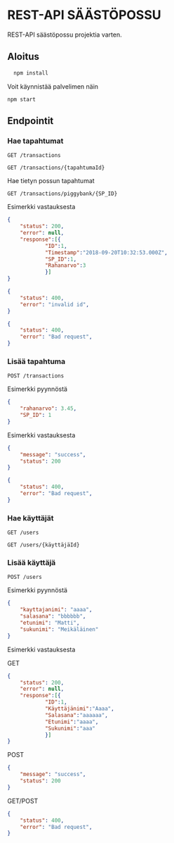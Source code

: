 # REST-API SÄÄSTÖPOSSU

REST-API säästöpossu projektia varten.

## Aloitus

```javascript
  npm install
```

Voit käynnistää palvelimen näin

```
npm start
```

## Endpointit
### Hae tapahtumat
```
GET /transactions
```
```
GET /transactions/{tapahtumaId}
```
Hae tietyn possun tapahtumat
```
GET /transactions/piggybank/{SP_ID}
```
Esimerkki vastauksesta
```json
{
    "status": 200, 
    "error": null, 
    "response":[{
            "ID":1,
            "Timestamp":"2018-09-20T10:32:53.000Z",
            "SP_ID":1,
            "Rahanarvo":3
            }]
}
```
```json
{
    "status": 400, 
    "error": "invalid id", 
}
```
```json
{
    "status": 400, 
    "error": "Bad request",
}
```

### Lisää tapahtuma
```
POST /transactions
```
Esimerkki pyynnöstä
```json
{
    "rahanarvo": 3.45,
    "SP_ID": 1
}
```
Esimerkki vastauksesta
```json
{
    "message": "success",
    "status": 200
}
```
```json
{
    "status": 400, 
    "error": "Bad request",
}
```

### Hae käyttäjät
```
GET /users
```
```
GET /users/{käyttäjäId}
```

### Lisää käyttäjä
```
POST /users
```
Esimerkki pyynnöstä
```json
{
    "kayttajanimi": "aaaa",
    "salasana": "bbbbbb",
    "etunimi": "Matti",
    "sukunimi": "Meikäläinen"
}
```
Esimerkki vastauksesta

GET
```json
{
    "status": 200, 
    "error": null, 
    "response":[{
            "ID":1,
            "Käyttäjänimi":"Aaaa",
            "Salasana":"aaaaaa",
            "Etunimi":"aaaa",
            "Sukunimi":"aaa"
            }]
}
```
POST
```json
{
    "message": "success",
    "status": 200
}
```
GET/POST
```json
{
    "status": 400, 
    "error": "Bad request",
}
```